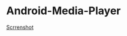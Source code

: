 # Android-Media-Player
[Scrrenshot](https://github.com/Zulfa210/Android-Media-Player/blob/main/2.jpg)
